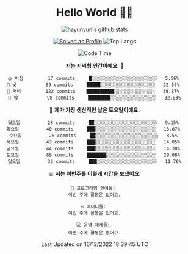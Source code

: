 <div align="center">

# Hello World 🙋‍♀️

![hayunyun's github stats](https://github-readme-stats.vercel.app/api?username=hayunyun&show_icons=true) 

 
[![Solved.ac Profile](http://mazassumnida.wtf/api/generate_badge?boj=hayunyun)](https://solved.ac/hayunyun)
 ![Top Langs](https://github-readme-stats.vercel.app/api/top-langs/?username=hayunyun&layout=compact)

<!--START_SECTION:waka-->
![Code Time](http://img.shields.io/badge/Code%20Time-574%20hrs%2037%20mins-blue)

**저는 저녁형 인간이에요. 🦉** 

```text
🌞 아침         17 commits     █░░░░░░░░░░░░░░░░░░░░░░░░   5.56% 
🌆 낮　         69 commits     █████░░░░░░░░░░░░░░░░░░░░   22.55% 
🌃 저녁         122 commits    ██████████░░░░░░░░░░░░░░░   39.87% 
🌙 밤　         98 commits     ████████░░░░░░░░░░░░░░░░░   32.03%

```
📅 **제가 가장 생산적인 날은 토요일이에요.** 

```text
월요일          28 commits     ██░░░░░░░░░░░░░░░░░░░░░░░   9.15% 
화요일          40 commits     ███░░░░░░░░░░░░░░░░░░░░░░   13.07% 
수요일          26 commits     ██░░░░░░░░░░░░░░░░░░░░░░░   8.5% 
목요일          43 commits     ███░░░░░░░░░░░░░░░░░░░░░░   14.05% 
금요일          44 commits     ███░░░░░░░░░░░░░░░░░░░░░░   14.38% 
토요일          89 commits     ███████░░░░░░░░░░░░░░░░░░   29.08% 
일요일          36 commits     ███░░░░░░░░░░░░░░░░░░░░░░   11.76%

```


📊 **저는 이번주를 이렇게 시간을 보냈어요.** 

```text
💬 프로그래밍 언어들: 
이번 주에 활동은 없어요.

🔥 에디터들: 
이번 주에 활동은 없어요.

💻 운영 체제들: 
이번 주에 활동은 없어요.

```


 Last Updated on 16/12/2022 18:39:45 UTC
<!--END_SECTION:waka-->

<!--
**hayunyun/hayunyun** is a ✨ _special_ ✨ repository because its `README.md` (this file) appears on your GitHub profile.

Here are some ideas to get you started:

- 🔭 I’m currently working on ...
- 🌱 I’m currently learning ...
- 👯 I’m looking to collaborate on ...
- 🤔 I’m looking for help with ...
- 💬 Ask me about ...
- 📫 How to reach me: ...
- 😄 Pronouns: ...
- ⚡ Fun fact: ...
-->



